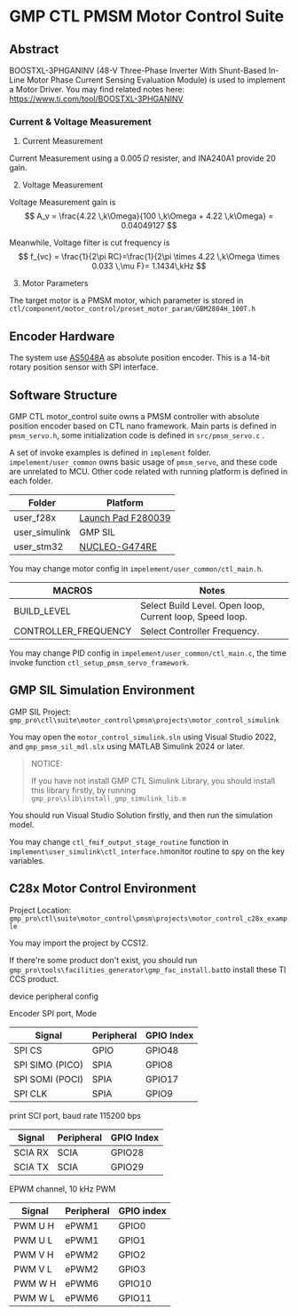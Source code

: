 # GMP CTL PMSM Motor Control Suite



## Abstract

BOOSTXL-3PHGANINV (48-V Three-Phase Inverter With Shunt-Based In-Line Motor Phase Current Sensing Evaluation Module) is used to implement a Motor Driver. You may find related notes here: https://www.ti.com/tool/BOOSTXL-3PHGANINV

### Current & Voltage Measurement 

1. Current Measurement

Current Measurement using a $0.005 \,\Omega$ resister, and INA240A1 provide 20 gain.

2. Voltage Measurement

Voltage Measurement gain is 
$$
A_v = \frac{4.22 \,k\Omega}{100 \,k\Omega + 4.22 \,k\Omega} = 0.04049127
$$


Meanwhile, Voltage filter is cut frequency is 
$$
f_{vc} = \frac{1}{2\pi RC}=\frac{1}{2\pi \times 4.22 \,k\Omega \times 0.033 \,\mu F}= 1.1434\,kHz
$$

3. Motor Parameters

The target motor is a PMSM motor, which parameter is stored in  `ctl/component/motor_control/preset_motor_param/GBM2804H_100T.h`



## Encoder Hardware

The system use [AS5048A](https://docs.rs-online.com/0657/A700000006921305.pdf) as absolute position encoder. This is a 14-bit rotary position sensor with SPI interface. 



## Software Structure

GMP CTL motor_control suite owns a PMSM controller with absolute position encoder based on CTL nano framework. Main parts is defined in `pmsm_servo.h`, some initialization code is defined in `src/pmsm_servo.c` .

A set of invoke examples is defined in `implement` folder. `impelement/user_common` owns basic usage of `pmsm_servo`, and these code are unrelated to MCU. Other code related with running platform is defined in each folder.

| Folder        | Platform                                                     |
| ------------- | ------------------------------------------------------------ |
| user_f28x     | [Launch Pad F280039](https://www.ti.com/tool/LAUNCHXL-F280039C) |
| user_simulink | GMP SIL                                                      |
| user_stm32    | [NUCLEO-G474RE](https://www.st.com/en/evaluation-tools/nucleo-g474re.html) |



 You may change motor config in `impelement/user_common/ctl_main.h`.

| MACROS               | Notes                                                    |
| -------------------- | -------------------------------------------------------- |
| BUILD_LEVEL          | Select Build Level. Open loop, Current loop, Speed loop. |
| CONTROLLER_FREQUENCY | Select Controller Frequency.                             |

You may change PID config in `impelement/user_common/ctl_main.c`, the time invoke function `ctl_setup_pmsm_servo_framework`.





## GMP SIL Simulation Environment

GMP SIL Project: `gmp_pro\ctl\suite\motor_control\pmsm\projects\motor_control_simulink`

You may open the `motor_control_simulink.sln` using Visual Studio 2022, and `gmp_pmsm_sil_mdl.slx` using MATLAB Simulink 2024 or later.

> NOTICE: 
>
>  If you have not install GMP CTL Simulink Library, you should install this library firstly, by running `gmp_pro\slib\install_gmp_simulink_lib.m`

You should run Visual Studio Solution firstly, and then run the simulation model.

 You may change `ctl_fmif_output_stage_routine` function in `implement\user_simulink\ctl_interface.h`monitor routine to spy on the key variables.



## C28x Motor Control Environment

Project Location: `gmp_pro\ctl\suite\motor_control\pmsm\projects\motor_control_c28x_example`

You may import the project by CCS12.

If there're some product don't exist, you should run `gmp_pro\tools\facilities_generator\gmp_fac_install.bat`to install these TI CCS product.

device peripheral config

Encoder SPI port, Mode 

| Signal          | Peripheral | GPIO Index |
| --------------- | ---------- | ---------- |
| SPI CS          | GPIO       | GPIO48     |
| SPI SIMO (PICO) | SPIA       | GPIO8      |
| SPI SOMI (POCI) | SPIA       | GPIO17     |
| SPI CLK         | SPIA       | GPIO9      |

print SCI port, baud rate 115200 bps

| Signal  | Peripheral | GPIO Index |
| ------- | ---------- | ---------- |
| SCIA RX | SCIA       | GPIO28     |
| SCIA TX | SCIA       | GPIO29     |

EPWM channel, 10 kHz PWM 

| Signal  | Peripheral | GPIO index |
| ------- | ---------- | ---------- |
| PWM U H | ePWM1      | GPIO0      |
| PWM U L | ePWM1      | GPIO1      |
| PWM V H | ePWM2      | GPIO2      |
| PWM V L | ePWM2      | GPIO3      |
| PWM W H | ePWM6      | GPIO10     |
| PWM W L | ePWM6      | GPIO11     |





